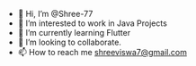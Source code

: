 - 👋 Hi, I’m @Shree-77
- 👀 I’m interested to work in Java Projects
- 🌱 I’m currently learning Flutter
- 💞️ I’m looking to collaborate.
- 📫 How to reach me shreeviswa7@gmail.com

<!---
Shree-77/Shree-77 is a ✨ special ✨ repository because its `README.md` (this file) appears on your GitHub profile.
You can click the Preview link to take a look at your changes.
--->
